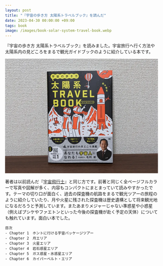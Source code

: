 ```yaml
---
layout: post
title: "『宇宙の歩き方 太陽系トラベルブック』を読んだ"
date: 2023-04-30 00:00:00 +09:00
tags: book
image: /images/book-solar-system-travel-book.webp
---
```


『宇宙の歩き方 太陽系トラベルブック』を読みました。宇宙旅行へ行く方法や太陽系内の見どころをまるで観光ガイドブックのように紹介している本です。

![表紙](/images/book-solar-system-travel-book.webp)

著者は以前読んだ『[宇宙飛行士](/2022/12/21/book-astronaut)』と同じ方です。前著と同じく全ページフルカラーで写真や図解が多く、内容もコンパクトにまとまっていて読みやすかったです。テーマの切り口が面白く、過去の探査機の航路をまるで観光ツアーの旅程のように紹介していたり、月や火星に残された探査機は歴史遺構として将来観光地になるだろうと予測しています。またあまりメジャーじゃない準惑星や小惑星（例えばプシケやファエトンといった今後の探査機が赴く予定の天体）についても触れています。面白い本でした。

```
目次
- Chapter 1　ホントに行ける宇宙パッケージツアー
- Chapter 2　月エリア
- Chapter 3　火星エリア
- Chapter 4　岩石惑星エリア
- Chapter 5　ガス惑星・氷惑星エリア
- Chapter 6　カイパーベルト・エリア
```